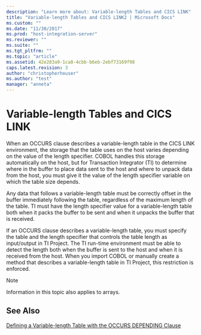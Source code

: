 ```yaml
---
description: "Learn more about: Variable-length Tables and CICS LINK"
title: "Variable-length Tables and CICS LINK2 | Microsoft Docs"
ms.custom: ""
ms.date: "11/30/2017"
ms.prod: "host-integration-server"
ms.reviewer: ""
ms.suite: ""
ms.tgt_pltfrm: ""
ms.topic: "article"
ms.assetid: 42e283a9-1ca8-4cbb-b6eb-2ebf73169f98
caps.latest.revision: 3
author: "christopherhouser"
ms.author: "test"
manager: "anneta"
---
```

# Variable-length Tables and CICS LINK
When an OCCURS clause describes a variable-length table in the CICS LINK environment, the storage that the table uses on the host varies depending on the value of the length specifier. COBOL handles this storage automatically on the host, but for Transaction Integrator (TI) to determine where in the buffer to place data sent to the host and where to unpack data from the host, you must give it the value of the length specifier variable on which the table size depends.  
  
 Any data that follows a variable-length table must be correctly offset in the buffer immediately following the table, regardless of the maximum length of the table. TI must have the length specifier value for a variable-length table both when it packs the buffer to be sent and when it unpacks the buffer that is received.  
  
 If an OCCURS clause describes a variable-length table, you must specify the table and the length specifier that controls the table length as input/output in TI Project. The TI run-time environment must be able to detect the length both when the buffer is sent to the host and when it is received from the host. When you import COBOL or manually create a method that describes a variable-length table in TI Project, this restriction is enforced.  
  
> [!NOTE]
>  Information in this topic also applies to arrays.  
  
## See Also  
 [Defining a Variable-length Table with the OCCURS DEPENDING Clause](../core/defining-a-variable-length-table-with-the-occurs-depending-clause.md)
